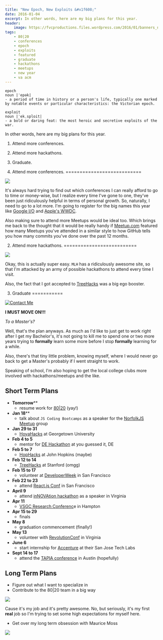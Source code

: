 ```yaml
---
title: "New Epoch, New Exploits &#x1f608;"
date: 2016-01-04
excerpt: In other words, here are my big plans for this year.
header:
    image: https://fvcproductions.files.wordpress.com/2016/01/banners_new-001.jpeg
tags:
    - 80|20
    - conferences
    - epoch
    - exploits
    - featured
    - graduate
    - hackathons
    - meetups
    - new year
    - va acm
---
```


    epoch
    noun |ˈepək|
    - a period of time in history or a person's life, typically one marked by notable events or particular characteristics: the Victorian epoch.

    exploit
    noun |ˈekˌsploit|
    - a bold or daring feat: the most heroic and secretive exploits of the war.

In other words, here are my big plans for this year.

1. Attend more conferences.
2. Attend more hackathons.
3. Graduate.

1. Attend more conferences.
===========================

![](https://tech.m6web.fr/images/posts/reactconf/reactconf.png)

It's always hard trying to find out which conferences I can really
afford to go to time or money-wise, but I realize every time I've gone
to one, they've been just ridiculously helpful in terms of personal
growth. So, naturally, I need to go to a lot more. I'm going to register
for the big names this year like [Google
I/O](https://events.google.com/io2015/) and [Apple's
WWDC](https://developer.apple.com/wwdc/).

Also making sure to attend more Meetups would be ideal too. Which brings
me back to the thought that it would be really handy if
[Meetup.com](https://Meetup.com) featured how many Meetups you've
attended in a similar style to how GitHub tells you how many commits
you've done over the past 12 months.

2. Attend more hackathons.
==========================

![](https://pbs.twimg.com/profile_banners/2540497273/1446852280/1500x500)

Okay, this is actually super easy. `MLH` has a ridiculously awesome
site, so that I'm attacked by an army of possible hackathons to attend
every time I visit.

Also, the fact that I got accepted to [TreeHacks](https://treehacks.com)
was a big ego booster.

3. Graduate
===========

[![Contact
Me](https://fvcproductions.files.wordpress.com/2015/11/desktop-working.jpg)](https://fvcproductions.files.wordpress.com/2015/11/desktop-working.jpg)

**I MUST MOVE ON!!!**

*To a Master's?*

Well, that's the plan anyways. As much as I'd like to just get to work
right after I get my Bachelor's, it's not going to kill me to spend one
or two more years trying to **formally** learn some more before I stop
**formally** learning for a while.

Also, there's that tiny little problem, knowing myself, where I would
never go back to get a Master's probably if I went straight to work.

Speaking of school, I'm also hoping to get the local college clubs more
involved with hackathons/meetups and the like.



Short Term Plans
----------------

-   **Tomorrow****
    -   resume work for [80|20](https://8020.co) (yay!)
-   **Jan 18****
    -   talk about `JS Coding Bootcamps` as a speaker for the [NorfolkJS
        Meetup](https://norfolkjs.org) group
-   **Jan 29 to 31**
    - [HoyaHacks](https://hoyahacks.com) at Georgetown University
-   **Feb 4 to 5**
    -   mentor for [DE
        Hackathon](https://hackathon.dominionenterprises.com/) at you
        guessed it, DE
-   **Feb 5 to 7**
    - [HopHacks](https://hophacks.com) at John Hopkins (maybe)
-   **Feb 12 to 14**
    - [TreeHacks](https://treehacks.com) at Stanford (omgg)
-   **Feb 15 to 17**
    -   volunteer at [DeveloperWeek](https://www.developerweek.com/) in
        San Francisco
-   **Feb 22 to 23**
    -   attend [React.js Conf](https://conf.reactjs.com/) in San
        Francisco
-   **April 9**
    -   attend [inNOVAtion hackathon](https://www.novahackathon.org/) as
        a speaker in Virginia
-   **Apr 11**
    - [VSGC Research Conferenc](https://www.vsgc.odu.edu/src/)e in
        Hampton
-   **Apr 15 to 29**
    -   finals
-   **May 8**
    -   graduation commencement (finally!)
-   **May 13**
    -   volunteer with [RevolutionConf](https://revolutionconf.com) in
        Virginia
-   **June 6**
    -   start internship for [Accenture](https://accenture.com) at their
        San Jose Tech Labs
-   **Sept 14 to 17**
    -   attend the [TAPIA conference](https://tapiaconference.org/) in
        Austin (hopefully)



Long Term Plans
---------------

-   Figure out what I want to specialize in
-   Contribute to the 80|20 team in a big way

![](https://i.imgur.com/HPF7tPV.jpg)

Cause it's my job and it's pretty awesome. No, but seriously, it's my
first **real** job so I'm trying to set some high expectations for
myself here.

-   Get over my long term obsession with Maurice Moss

![](https://i.giphy.com/1C8bHHJturSx2.gif)
